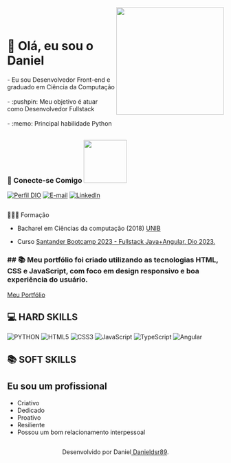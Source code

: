 <h1>  <img align='right' src="" width="250" heigth="125">  <br> </hr> </h1>

# :wave: Olá, eu sou o  Daniel   

<div>   
 <p>
    -   Eu sou Desenvolvedor Front-end e graduado em Ciência da Computação</br></br>
    -  :pushpin: Meu objetivo é atuar como Desenvolvedor Fullstack</br></br>
    -  :memo: Principal habilidade Python
 </p>     
</div> 

##
<div>
    <h3>📱 Conecte-se Comigo  <img src='https://raw.githubusercontent.com/ShahriarShafin/ShahriarShafin/main/Assets/handshake.gif' width="100px">   </h3>
</div>

<div> 

[![Perfil DIO](https://img.shields.io/badge/-Meu%20Perfil%20na%20DIO-30A3DC?style=for-the-badge)](https://web.dio.me/users/danieldos_sr/)
[![E-mail](https://img.shields.io/badge/-Email-000?style=for-the-badge&logo=microsoft-outlook&logoColor=E94D5F)](mailto:danieldos.sr@gmail.com)
 [![LinkedIn](https://img.shields.io/badge/LinkedIn-000?style=for-the-badge&logo=linkedin&logoColor=0E76A8)](https://www.linkedin.com/in/daniel-dos-santos-rodrigues-1b558379/)
 
</div>

##
 👨🏼‍🎓 Formação

- Bacharel em Ciências da computação (2018) [UNIB](https://www.ibirapuera.br/)

- Curso  [Santander Bootcamp 2023 - Fullstack Java+Angular, Dio 2023.](https://web.dio.me/track/santander-bootcamp-2023-fullstack-java-angular)

<h3>
 ## 📚 Meu portfólio foi criado utilizando as tecnologias HTML, CSS e JavaScript, com foco em design responsivo e boa experiência do usuário.
</h3>

 [Meu Portfólio](https://danieldsr89.github.io/portfolio-apresentacao/)
 
## 💻 HARD SKILLS  
![PYTHON](https://img.shields.io/badge/python-3670A0?style=for-the-badge&logo=python&logoColor=ffdd54)
![HTML5](https://img.shields.io/badge/HTML5-000?style=for-the-badge&logo=html5)
![CSS3](https://img.shields.io/badge/CSS3-000?style=for-the-badge&logo=css3&logoColor=264CE4)
![JavaScript](https://img.shields.io/badge/JavaScript-000?style=for-the-badge&logo=javascript)
![TypeScript](https://img.shields.io/badge/TypeScript-000?style=for-the-badge&logo=typescript)
![Angular](https://img.shields.io/badge/Angular-000?style=for-the-badge&logo=angular&logoColor=C3002F)

## 📚 SOFT SKILLS
## Eu sou um profissional 
- Criativo
- Dedicado
- Proativo
- Resiliente 
- Possou um bom relacionamento interpessoal
##
<div align="center"> Desenvolvido por Daniel<a href="https://github.com/Danieldsr89">  Danieldsr89</a>.</div>





